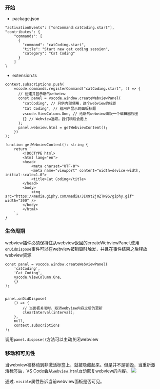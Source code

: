 ### 开始

- package.json

```
"activationEvents": ["onCommand:catCoding.start"],
"contributes": {
    "commands": [
      {
        "command": "catCoding.start",
        "title": "Start new cat coding session",
        "category": "Cat Coding"
      }
    ]
}
```

- extension.ts
```
context.subscriptions.push(
    vscode.commands.registerCommand("catCoding.start", () => {
      // 创建并显示新的webview
      const panel = vscode.window.createWebviewPanel(
        "catCoding", // 只供内部使用，这个webview的标识
        "Cat Coding", // 给用户显示的面板标题
        vscode.ViewColumn.One, // 给新的webview面板一个编辑器视图
        {} // Webview选项。我们稍后会用上
      );
      panel.webview.html = getWebviewContent();
    })
);

function getWebviewContent(): string {
    return `
        <!DOCTYPE html>
        <html lang="en">
        <head>
            <meta charset="UTF-8">
            <meta name="viewport" content="width=device-width, initial-scale=1.0">
            <title>Cat Coding</title>
        </head>
        <body>
            <img src="https://media.giphy.com/media/JIX9t2j0ZTN9S/giphy.gif" width="300" />
        </body>
        </html>
    `;
}
```

### 生命周期
webview插件必须保持住从webview返回的createWebviewPanel,使用`onDidDispose`事件可以在webview被销毁时触发，并且在事件结束之后释放webview资源
```
const panel = vscode.window.createWebviewPanel(
    'catCoding',
    'Cat Coding',
    vscode.ViewColumn.One,
    {}
);


panel.onDidDispose(
    () => {
        // 当面板关闭时，取消webview内容之后的更新
        clearInterval(interval);
    },
    null,
    context.subscriptions
);
```
调用`panel.dispose()`方法可以主动关闭webview

### 移动和可见性
当webview被移动到非激活标签上，就被隐藏起来。但是并不是销毁，当重新激活标签后，VS Code会从`webview.html自`动恢复webview的内容。
![](https://media.githubusercontent.com/media/Microsoft/vscode-docs/master/api/extension-guides/images/webview/basics-restore.gif)

通过`.visible`属性告诉当前webview面板是否可见。
